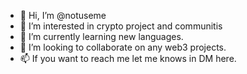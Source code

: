 - 👋 Hi, I’m @notuseme
- 👀 I’m interested in crypto project and communitis
- 🌱 I’m currently learning new languages.
- 💞️ I’m looking to collaborate on any web3 projects. 
- 📫 If you want to reach me let me knows in DM here.
<!---
notuseme/notuseme is a ✨ special ✨ repository because its `README.md` (this file) appears on your GitHub profile.
You can click the Preview link to take a look at your changes.
--->
